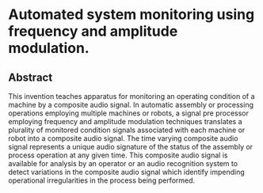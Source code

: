 # Automated system monitoring using frequency and amplitude modulation.

## Abstract
This invention teaches apparatus for monitoring an operating condition of a machine by a composite audio signal. In automatic assembly or processing operations employing multiple machines or robots, a signal pre processor employing frequency and amplitude modulation techniques translates a plurality of monitored condition signals associated with each machine or robot into a composite audio signal. The time varying composite audio signal represents a unique audio signature of the status of the assembly or process operation at any given time. This composite audio signal is available for analysis by an operator or an audio recognition system to detect variations in the composite audio signal which identify impending operational irregularities in the process being performed.